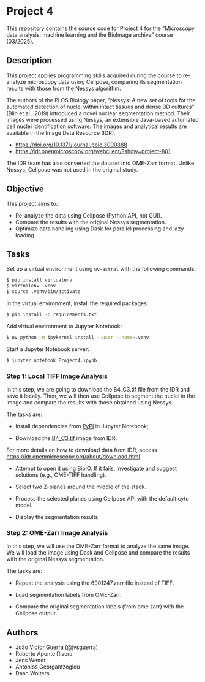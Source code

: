 # Project 4

This repository contains the source code for Project 4 for the "Microscopy data analysis: machine learning and the BioImage archive" course (03/2025).

## Description

This project applies programming skills acquired during the course to re-analyze microscopy data using Cellpose, comparing its segmentation results with those from the Nessys algorithm.

The authors of the PLOS Biology paper, "Nessys: A new set of tools for the automated detection of nuclei within intact tissues and dense 3D cultures" (Blin et al., 2019) introduced a novel nuclear segmentation method. Their images were processed using Nessys, an extensible Java-based automated cell nuclei identification software. The images and analytical results are available in the Image Data Resource (IDR):
- <https://doi.org/10.1371/journal.pbio.3000388>
- <https://idr.openmicroscopy.org/webclient/?show=project-801>

The IDR team has also converted the dataset into OME-Zarr format. Unlike Nessys, Cellpose was not used in the original study. 

## Objective

This project aims to:
- Re-analyze the data using Cellpose (Python API, not GUI).
- Compare the results with the original Nessys segmentation.
- Optimize data handling using Dask for parallel processing and lazy loading

## Tasks

Set up a virtual environment using `uv-astral` with the following commands:

```bash
$ pip install virtualenv
$ virtualenv .venv
$ source .venv/bin/activate
```

In the virtual environment, install the required packages:

```bash
$ pip install -r requirements.txt
```

Add virtual environment to Jupyter Notebook:

```bash
$ uv python -m ipykernel install --user --name=.venv
```

Start a Jupyter Notebook server:

```bash
$ jupyter notebook Project4.ipynb
```

### Step 1: Local TIFF Image Analysis

In this step, we are going to download the B4_C3.tif file from the IDR and save it locally. Then, we will then use Cellpose to segment the nuclei in the image and compare the results with those obtained using Nessys.

The tasks are:

- Install dependencies from [PyPI](https://pypi.org/) in Jupyter Notebook;

- Download the [B4_C3.tif](https://idr.openmicroscopy.org/webclient/?show=image-6001247) image from IDR.

For more details on how to download data from IDR, access <https://idr.openmicroscopy.org/about/download.html>.

- Attempt to open it using BioIO. If it fails, investigate and suggest solutions (e.g., OME-TIFF handling).

- Select two Z-planes around the middle of the stack.

- Process the selected planes using Cellpose API with the default cyto model.

- Display the segmentation results.

### Step 2: OME-Zarr Image Analysis

In this step, we will use the OME-Zarr format to analyze the same image. We will load the image using Dask and Cellpose and compare the results with the original Nessys segmentation.

The tasks are:

- Repeat the analysis using the 6001247.zarr file instead of TIFF.

- Load segmentation labels from OME-Zarr.

- Compare the original segmentation labels (from ome.zarr) with the Cellpose output.

## Authors

- João Victor Guerra ([@jvsguerra](https://github.com/jvsguerra))
- Roberto Aponte Rivera
- Jens Wendt
- Antonios Georgantzoglou
- Daan Wolters
